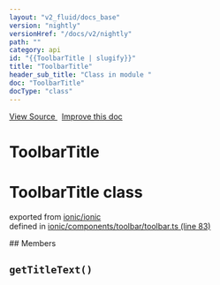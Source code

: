 ```yaml
---
layout: "v2_fluid/docs_base"
version: "nightly"
versionHref: "/docs/v2/nightly"
path: ""
category: api
id: "{{ToolbarTitle | slugify}}"
title: "ToolbarTitle"
header_sub_title: "Class in module "
doc: "ToolbarTitle"
docType: "class"
---
```



<div class="improve-docs">
  <a href='http://github.com/driftyco/ionic2/tree/master/ionic/components/toolbar/toolbar.ts#L82'>
    View Source
  </a>
  &nbsp;
  <a href='http://github.com/driftyco/ionic2/edit/master/ionic/components/toolbar/toolbar.ts#L82'>
    Improve this doc
  </a>
</div>




<h1 class="api-title">

  ToolbarTitle



</h1>







<h1 class="class export">ToolbarTitle <span class="type">class</span></h1>
<p class="module">exported from <a href='undefined'>ionic/ionic</a><br/>
defined in <a href="https://github.com/driftyco/ionic2/tree/master/ionic/components/toolbar/toolbar.ts#L83-L109">ionic/components/toolbar/toolbar.ts (line 83)</a>
</p>
## Members

<div id="getTitleText"></div>
<h2>
  <code>getTitleText()</code>

</h2>












